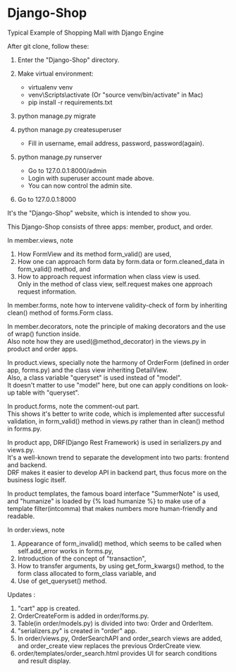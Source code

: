 # Django-Shop
Typical Example of Shopping Mall with Django Engine

After git clone, follow these:

  1) Enter the "Django-Shop" directory.

  2) Make virtual environment:
     - virtualenv venv
     - venv\Scripts\activate (Or "source venv/bin/activate" in Mac)
     - pip install -r requirements.txt

  3) python manage.py migrate

  4) python manage.py createsuperuser
     - Fill in username, email address, password, password(again).

  5) python manage.py runserver
     - Go to 127.0.0.1:8000/admin
     - Login with superuser account made above.
     - You can now control the admin site.

  6) Go to 127.0.0.1:8000

  It's the "Django-Shop" website, which is intended to show you.

This Django-Shop consists of three apps: member, product, and order.


In member.views, note
  1. How FormView and its method form_valid() are used,
  2. How one can approach form data by form.data or form.cleaned_data in form_valid() method, and
  3. How to approach request information when class view is used.  
Only in the method of class view, self.request makes one approach request information.

In member.forms, note how to intervene validity-check of form by inheriting clean() method of forms.Form class.

In member.decorators, note the principle of making decorators and the use of wrap() function inside.  
Also note how they are used(@method_decorator) in the views.py in product and order apps.


In product.views, specially note the harmony of OrderForm (defined in order app, forms.py) and the class view inheriting DetailView.  
Also, a class variable "queryset" is used instead of "model".  
It doesn't matter to use "model" here, but one can apply conditions on look-up table with "queryset".

In product.forms, note the comment-out part.  
This shows it's better to write code, which is implemented after successful validation, in form_valid() method in views.py rather than in clean() method in forms.py.

In product app, DRF(Django Rest Framework) is used in serializers.py and views.py.  
It's a well-known trend to separate the development into two parts: frontend and backend.  
DRF makes it easier to develop API in backend part, thus focus more on the business logic itself.

In product templates, the famous board interface "SummerNote" is used,  
and "humanize" is loaded by {% load humanize %} to make use of a template filter(intcomma) that makes numbers more human-friendly and readable.


In order.views, note
1. Appearance of form_invalid() method, which seems to be called when self.add_error works in forms.py,
2. Introduction of the concept of "transaction",
3. How to transfer arguments, by using get_form_kwargs() method, to the form class allocated to form_class variable, and
4. Use of get_queryset() method.


Updates :

1) "cart" app is created.  
2) OrderCreateForm is added in order/forms.py.  
3) Table(in order/models.py) is divided into two: Order and OrderItem.  
4) "serializers.py" is created in "order" app.  
5) In order/views.py, OrderSearchAPI and order_search views are added, and order_create view replaces the previous OrderCreate view.  
6) order/templates/order_search.html provides UI for search conditions and result display.
